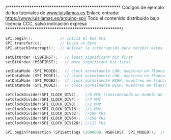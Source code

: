 /***************************************************
Códigos de ejemplo de los tutoriales de www.luisllamas.es
Enlace entrada: https://www.luisllamas.es/arduino-spi/
Todo el contenido distribuido bajo licencia CCC, salvo indicación expresa
****************************************************/

```cpp
SPI.begin();            // Inicia el bus SPI
SPI.transfer(c);        // Envía un byte
SPI.attachInterrupt();	// Activar la interrupción para recibir datos
```

```cpp
setBitOrder (LSBFIRST);   // least significant bit first
setBitOrder (MSBFIRST);   // more significant bit first
```

```cpp
setDataMode (SPI_MODE0);  // clock normalmente LOW, muestreo en flanco subida
setDataMode (SPI_MODE1);  // clock normalmente LOW, muestreo en flanco bajada
setDataMode (SPI_MODE2);  // clock normalmente HIGH, muestreo en flanco subida
setDataMode (SPI_MODE3);  // clock normalmente HIGH, muestreo en flanco bajada
```

```cpp
setClockDivider(SPI_CLOCK_DIV2);   //8 MHz (considerando un modelo de 16 Mhz)
setClockDivider(SPI_CLOCK_DIV4);   //4 MHz
setClockDivider(SPI_CLOCK_DIV8);   //2 MHz
setClockDivider(SPI_CLOCK_DIV16);  //1 MHz
setClockDivider(SPI_CLOCK_DIV32);  //500 KHz
setClockDivider(SPI_CLOCK_DIV64);  //250 KHz
setClockDivider(SPI_CLOCK_DIV128); //125 KHz
```

```cpp
SPI.beginTransaction (SPISettings (2000000, MSBFIRST, SPI_MODE0));  // 2 MHz clock, MSB first, mode 0
```